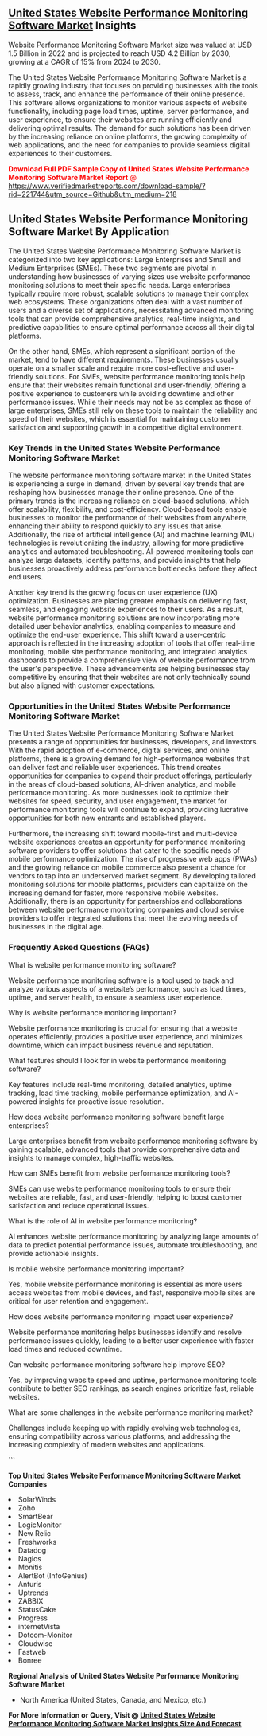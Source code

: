 <h2><a href="https://www.verifiedmarketreports.com/download-sample/?rid=221744&amp;utm_source=Github&amp;utm_medium=218" target="_blank">United States Website Performance Monitoring Software Market</a> Insights</h2><p>Website Performance Monitoring Software Market size was valued at USD 1.5 Billion in 2022 and is projected to reach USD 4.2 Billion by 2030, growing at a CAGR of 15% from 2024 to 2030.</p><p> <p>The United States Website Performance Monitoring Software Market is a rapidly growing industry that focuses on providing businesses with the tools to assess, track, and enhance the performance of their online presence. This software allows organizations to monitor various aspects of website functionality, including page load times, uptime, server performance, and user experience, to ensure their websites are running efficiently and delivering optimal results. The demand for such solutions has been driven by the increasing reliance on online platforms, the growing complexity of web applications, and the need for companies to provide seamless digital experiences to their customers.</p> <p><p><span class=""><span style="color: #ff0000;"><strong>Download Full PDF Sample Copy of United States Website Performance Monitoring Software Market Report</strong> @ </span><a href="https://www.verifiedmarketreports.com/download-sample/?rid=221744&amp;utm_source=Github&amp;utm_medium=218" target="_blank">https://www.verifiedmarketreports.com/download-sample/?rid=221744&amp;utm_source=Github&amp;utm_medium=218</a></span></p></p> <h2>United States Website Performance Monitoring Software Market By Application</h2> <p>The United States Website Performance Monitoring Software Market is categorized into two key applications: Large Enterprises and Small and Medium Enterprises (SMEs). These two segments are pivotal in understanding how businesses of varying sizes use website performance monitoring solutions to meet their specific needs. Large enterprises typically require more robust, scalable solutions to manage their complex web ecosystems. These organizations often deal with a vast number of users and a diverse set of applications, necessitating advanced monitoring tools that can provide comprehensive analytics, real-time insights, and predictive capabilities to ensure optimal performance across all their digital platforms.</p> <p>On the other hand, SMEs, which represent a significant portion of the market, tend to have different requirements. These businesses usually operate on a smaller scale and require more cost-effective and user-friendly solutions. For SMEs, website performance monitoring tools help ensure that their websites remain functional and user-friendly, offering a positive experience to customers while avoiding downtime and other performance issues. While their needs may not be as complex as those of large enterprises, SMEs still rely on these tools to maintain the reliability and speed of their websites, which is essential for maintaining customer satisfaction and supporting growth in a competitive digital environment.</p> <h3>Key Trends in the United States Website Performance Monitoring Software Market</h3> <p>The website performance monitoring software market in the United States is experiencing a surge in demand, driven by several key trends that are reshaping how businesses manage their online presence. One of the primary trends is the increasing reliance on cloud-based solutions, which offer scalability, flexibility, and cost-efficiency. Cloud-based tools enable businesses to monitor the performance of their websites from anywhere, enhancing their ability to respond quickly to any issues that arise. Additionally, the rise of artificial intelligence (AI) and machine learning (ML) technologies is revolutionizing the industry, allowing for more predictive analytics and automated troubleshooting. AI-powered monitoring tools can analyze large datasets, identify patterns, and provide insights that help businesses proactively address performance bottlenecks before they affect end users.</p> <p>Another key trend is the growing focus on user experience (UX) optimization. Businesses are placing greater emphasis on delivering fast, seamless, and engaging website experiences to their users. As a result, website performance monitoring solutions are now incorporating more detailed user behavior analytics, enabling companies to measure and optimize the end-user experience. This shift toward a user-centric approach is reflected in the increasing adoption of tools that offer real-time monitoring, mobile site performance monitoring, and integrated analytics dashboards to provide a comprehensive view of website performance from the user's perspective. These advancements are helping businesses stay competitive by ensuring that their websites are not only technically sound but also aligned with customer expectations.</p> <h3>Opportunities in the United States Website Performance Monitoring Software Market</h3> <p>The United States Website Performance Monitoring Software Market presents a range of opportunities for businesses, developers, and investors. With the rapid adoption of e-commerce, digital services, and online platforms, there is a growing demand for high-performance websites that can deliver fast and reliable user experiences. This trend creates opportunities for companies to expand their product offerings, particularly in the areas of cloud-based solutions, AI-driven analytics, and mobile performance monitoring. As more businesses look to optimize their websites for speed, security, and user engagement, the market for performance monitoring tools will continue to expand, providing lucrative opportunities for both new entrants and established players.</p> <p>Furthermore, the increasing shift toward mobile-first and multi-device website experiences creates an opportunity for performance monitoring software providers to offer solutions that cater to the specific needs of mobile performance optimization. The rise of progressive web apps (PWAs) and the growing reliance on mobile commerce also present a chance for vendors to tap into an underserved market segment. By developing tailored monitoring solutions for mobile platforms, providers can capitalize on the increasing demand for faster, more responsive mobile websites. Additionally, there is an opportunity for partnerships and collaborations between website performance monitoring companies and cloud service providers to offer integrated solutions that meet the evolving needs of businesses in the digital age.</p> <h3>Frequently Asked Questions (FAQs)</h3> <p>What is website performance monitoring software?</p> <p>Website performance monitoring software is a tool used to track and analyze various aspects of a website’s performance, such as load times, uptime, and server health, to ensure a seamless user experience.</p> <p>Why is website performance monitoring important?</p> <p>Website performance monitoring is crucial for ensuring that a website operates efficiently, provides a positive user experience, and minimizes downtime, which can impact business revenue and reputation.</p> <p>What features should I look for in website performance monitoring software?</p> <p>Key features include real-time monitoring, detailed analytics, uptime tracking, load time tracking, mobile performance optimization, and AI-powered insights for proactive issue resolution.</p> <p>How does website performance monitoring software benefit large enterprises?</p> <p>Large enterprises benefit from website performance monitoring software by gaining scalable, advanced tools that provide comprehensive data and insights to manage complex, high-traffic websites.</p> <p>How can SMEs benefit from website performance monitoring tools?</p> <p>SMEs can use website performance monitoring tools to ensure their websites are reliable, fast, and user-friendly, helping to boost customer satisfaction and reduce operational issues.</p> <p>What is the role of AI in website performance monitoring?</p> <p>AI enhances website performance monitoring by analyzing large amounts of data to predict potential performance issues, automate troubleshooting, and provide actionable insights.</p> <p>Is mobile website performance monitoring important?</p> <p>Yes, mobile website performance monitoring is essential as more users access websites from mobile devices, and fast, responsive mobile sites are critical for user retention and engagement.</p> <p>How does website performance monitoring impact user experience?</p> <p>Website performance monitoring helps businesses identify and resolve performance issues quickly, leading to a better user experience with faster load times and reduced downtime.</p> <p>Can website performance monitoring software help improve SEO?</p> <p>Yes, by improving website speed and uptime, performance monitoring tools contribute to better SEO rankings, as search engines prioritize fast, reliable websites.</p> <p>What are some challenges in the website performance monitoring market?</p> <p>Challenges include keeping up with rapidly evolving web technologies, ensuring compatibility across various platforms, and addressing the increasing complexity of modern websites and applications.</p> ```</p><p><strong>Top United States Website Performance Monitoring Software Market Companies</strong></p><div data-test-id=""><p><li>SolarWinds</li><li> Zoho</li><li> SmartBear</li><li> LogicMonitor</li><li> New Relic</li><li> Freshworks</li><li> Datadog</li><li> Nagios</li><li> Monitis</li><li> AlertBot (InfoGenius)</li><li> Anturis</li><li> Uptrends</li><li> ZABBIX</li><li> StatusCake</li><li> Progress</li><li> internetVista</li><li> Dotcom-Monitor</li><li> Cloudwise</li><li> Fastweb</li><li> Bonree</li></p><div><strong>Regional Analysis of&nbsp;United States Website Performance Monitoring Software Market</strong></div><ul><li dir="ltr"><p dir="ltr">North America&nbsp;(United States, Canada, and Mexico, etc.)</p></li></ul><p><strong>For More Information or Query, Visit @&nbsp;</strong><strong><a href="https://www.verifiedmarketreports.com/product/website-performance-monitoring-software-market/?utm_source=Github&amp;utm_medium=218" target="_blank">United States Website Performance Monitoring Software Market Insights Size And Forecast</a></strong></p></div>
